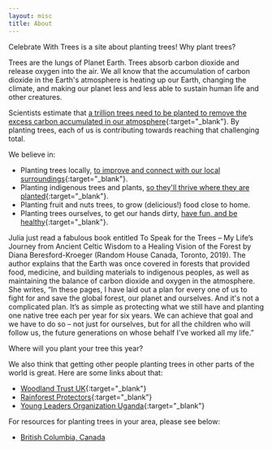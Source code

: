 ```yaml
---
layout: misc
title: About
---
```


Celebrate With Trees is a site about planting trees! Why plant trees?

Trees are the lungs of Planet Earth.  Trees absorb carbon dioxide and release oxygen into the air.  We all know that the accumulation of carbon dioxide in the Earth's atmosphere is heating up our Earth, changing the climate, and making our planet less and less able to sustain human life and other creatures.

Scientists estimate that [a trillion trees need to be planted to remove the excess carbon accumulated in our atmosphere](https://www.theguardian.com/environment/2019/jul/04/planting-billions-trees-best-tackle-climate-crisis-scientists-canopy-emissions){:target="_blank"}. By planting trees, each of us is contributing towards reaching that challenging total.


We believe in:
* Planting trees locally, [to improve and connect with our local surroundings](https://www.treepeople.org/tree-benefits){:target="_blank"}.
* Planting indigenous trees and plants, [so they'll thrive where they are planted](https://thetyee.ca/News/2020/02/28/If-We-Plant-Trees-They-Must-Be-Native-Trees/){:target="_blank"}.
* Planting fruit and nuts trees, to grow (delicious!) food close to home.
* Planting trees ourselves, to get our hands dirty, [have fun, and be healthy](https://www.gardeningknowhow.com/garden-how-to/soil-fertilizers/antidepressant-microbes-soil.htm){:target="_blank"}.

Julia just read a fabulous book entitled To Speak for the Trees – My Life’s Journey from Ancient Celtic Wisdom to a Healing Vision of the Forest by Diana Beresford-Kroeger  (Random House Canada, Toronto, 2019).  The author explains that the Earth was once covered in forests that provided food, medicine, and building materials to indigenous peoples, as well as maintaining the balance of carbon dioxide and oxygen in the atmosphere.  She writes, “In these pages, I have laid out a plan for every one of us to fight for and save the global forest, our planet and ourselves.  And it's not a complicated plan.  It’s as simple as protecting what we still have and planting one native tree each per year for six years.  We can achieve that goal and we have to do so – not just for ourselves, but for all the children who will follow us, the future generations on whose behalf I’ve worked all my life.”

Where will you plant your tree this year?

We also think that getting other people planting trees in other parts of the world is great.  Here are some links about that:
* [Woodland Trust UK](https://www.woodlandtrust.org.uk/plant-trees/large-scale-planting){:target="_blank"}
* [Rainforest Protectors](http://www.rainforestprotectors.org/rainforest/Projects.aspx){:target="_blank"}
* [Young Leaders Organization Uganda](https://www.youngleadersuganda.org/fruit-tree-planting){:target="_blank"}

For resources for planting trees in your area, please see below:

* [British Columbia, Canada](/resources/resources-for-british-columbia.html)
